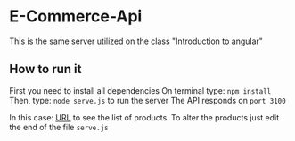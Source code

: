 # E-Commerce-Api

This is the same server utilized on the class "Introduction to angular"

## How to run it 

First you need to install all dependencies
On terminal type: `npm install`
Then, type: `node serve.js` to run the server
The API responds on `port 3100`

In this case: [URL](http://localhost:3100/api/products) to see the list of products.
To alter the products just edit the end of the file `serve.js`